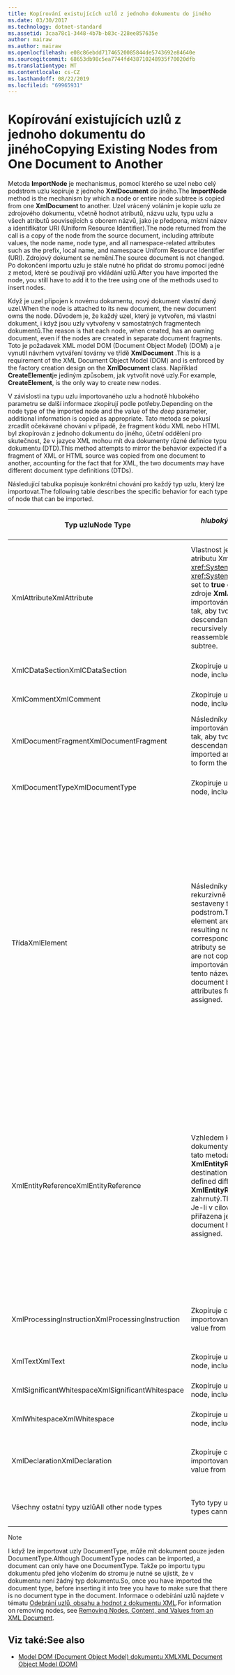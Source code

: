 ```yaml
---
title: Kopírování existujících uzlů z jednoho dokumentu do jiného
ms.date: 03/30/2017
ms.technology: dotnet-standard
ms.assetid: 3caa78c1-3448-4b7b-b83c-228ee857635e
author: mairaw
ms.author: mairaw
ms.openlocfilehash: e08c86ebdd71746520085844de5743692e84640e
ms.sourcegitcommit: 68653db98c5ea7744fd438710248935f70020dfb
ms.translationtype: MT
ms.contentlocale: cs-CZ
ms.lasthandoff: 08/22/2019
ms.locfileid: "69965931"
---
```

# <a name="copying-existing-nodes-from-one-document-to-another"></a><span data-ttu-id="8dec4-102">Kopírování existujících uzlů z jednoho dokumentu do jiného</span><span class="sxs-lookup"><span data-stu-id="8dec4-102">Copying Existing Nodes from One Document to Another</span></span>
<span data-ttu-id="8dec4-103">Metoda **ImportNode** je mechanismus, pomocí kterého se uzel nebo celý podstrom uzlu kopíruje z jednoho **XmlDocument** do jiného.</span><span class="sxs-lookup"><span data-stu-id="8dec4-103">The **ImportNode** method is the mechanism by which a node or entire node subtree is copied from one **XmlDocument** to another.</span></span> <span data-ttu-id="8dec4-104">Uzel vrácený voláním je kopie uzlu ze zdrojového dokumentu, včetně hodnot atributů, názvu uzlu, typu uzlu a všech atributů souvisejících s oborem názvů, jako je předpona, místní název a identifikátor URI (Uniform Resource Identifier).</span><span class="sxs-lookup"><span data-stu-id="8dec4-104">The node returned from the call is a copy of the node from the source document, including attribute values, the node name, node type, and all namespace-related attributes such as the prefix, local name, and namespace Uniform Resource Identifier (URI).</span></span> <span data-ttu-id="8dec4-105">Zdrojový dokument se nemění.</span><span class="sxs-lookup"><span data-stu-id="8dec4-105">The source document is not changed.</span></span> <span data-ttu-id="8dec4-106">Po dokončení importu uzlu je stále nutné ho přidat do stromu pomocí jedné z metod, které se používají pro vkládání uzlů.</span><span class="sxs-lookup"><span data-stu-id="8dec4-106">After you have imported the node, you still have to add it to the tree using one of the methods used to insert nodes.</span></span>  
  
 <span data-ttu-id="8dec4-107">Když je uzel připojen k novému dokumentu, nový dokument vlastní daný uzel.</span><span class="sxs-lookup"><span data-stu-id="8dec4-107">When the node is attached to its new document, the new document owns the node.</span></span> <span data-ttu-id="8dec4-108">Důvodem je, že každý uzel, který je vytvořen, má vlastní dokument, i když jsou uzly vytvořeny v samostatných fragmentech dokumentů.</span><span class="sxs-lookup"><span data-stu-id="8dec4-108">The reason is that each node, when created, has an owning document, even if the nodes are created in separate document fragments.</span></span> <span data-ttu-id="8dec4-109">Toto je požadavek XML model DOM (Document Object Model) (DOM) a je vynutil návrhem vytváření továrny ve třídě **XmlDocument** .</span><span class="sxs-lookup"><span data-stu-id="8dec4-109">This is a requirement of the XML Document Object Model (DOM) and is enforced by the factory creation design on the **XmlDocument** class.</span></span> <span data-ttu-id="8dec4-110">Například **CreateElement**je jediným způsobem, jak vytvořit nové uzly.</span><span class="sxs-lookup"><span data-stu-id="8dec4-110">For example, **CreateElement**, is the only way to create new nodes.</span></span>  
  
 <span data-ttu-id="8dec4-111">V závislosti na typu uzlu importovaného uzlu a hodnotě hlubokého parametru se další informace zkopírují podle potřeby.</span><span class="sxs-lookup"><span data-stu-id="8dec4-111">Depending on the node type of the imported node and the value of the *deep* parameter, additional information is copied as appropriate.</span></span> <span data-ttu-id="8dec4-112">Tato metoda se pokusí zrcadlit očekávané chování v případě, že fragment kódu XML nebo HTML byl zkopírován z jednoho dokumentu do jiného, účetní oddělení pro skutečnost, že v jazyce XML mohou mít dva dokumenty různé definice typu dokumentu (DTD).</span><span class="sxs-lookup"><span data-stu-id="8dec4-112">This method attempts to mirror the behavior expected if a fragment of XML or HTML source was copied from one document to another, accounting for the fact that for XML, the two documents may have different document type definitions (DTDs).</span></span>  
  
 <span data-ttu-id="8dec4-113">Následující tabulka popisuje konkrétní chování pro každý typ uzlu, který lze importovat.</span><span class="sxs-lookup"><span data-stu-id="8dec4-113">The following table describes the specific behavior for each type of node that can be imported.</span></span>  
  
|<span data-ttu-id="8dec4-114">Typ uzlu</span><span class="sxs-lookup"><span data-stu-id="8dec4-114">Node Type</span></span>|<span data-ttu-id="8dec4-115">*hluboký* parametr má hodnotu true.</span><span class="sxs-lookup"><span data-stu-id="8dec4-115">*deep* parameter is true</span></span>|<span data-ttu-id="8dec4-116">*hluboký* parametr má hodnotu false.</span><span class="sxs-lookup"><span data-stu-id="8dec4-116">*deep* parameter is false</span></span>|  
|---------------|------------------------------|-------------------------------|  
|<span data-ttu-id="8dec4-117">XmlAttribute</span><span class="sxs-lookup"><span data-stu-id="8dec4-117">XmlAttribute</span></span>|<span data-ttu-id="8dec4-118">Vlastnost je nastavena na **hodnotu true** na atributu XmlAttribute. <xref:System.Xml.XmlAttribute.Specified%2A></span><span class="sxs-lookup"><span data-stu-id="8dec4-118">The <xref:System.Xml.XmlAttribute.Specified%2A> is set to **true** on the XmlAttribute.</span></span> <span data-ttu-id="8dec4-119">Následníky zdroje **XmlAttribute** jsou rekurzivně importovány a výsledné uzly znovu sestaveny tak, aby tvořily odpovídající podstrom.</span><span class="sxs-lookup"><span data-stu-id="8dec4-119">The descendants of the source **XmlAttribute** are recursively imported and the resulting nodes reassembled to form the corresponding subtree.</span></span>|<span data-ttu-id="8dec4-120">*Hluboký* parametr se nevztahuje na uzly **XmlAttribute** , protože při importu vždy přenesou jejich podřízené uzly.</span><span class="sxs-lookup"><span data-stu-id="8dec4-120">The *deep* parameter does not apply to **XmlAttribute** nodes, because they always carry their child nodes with them when imported.</span></span>|  
|<span data-ttu-id="8dec4-121">XmlCDataSection</span><span class="sxs-lookup"><span data-stu-id="8dec4-121">XmlCDataSection</span></span>|<span data-ttu-id="8dec4-122">Zkopíruje uzel, včetně jeho dat.</span><span class="sxs-lookup"><span data-stu-id="8dec4-122">Copies the node, including its data.</span></span>|<span data-ttu-id="8dec4-123">Zkopíruje uzel, včetně jeho dat.</span><span class="sxs-lookup"><span data-stu-id="8dec4-123">Copies the node, including its data.</span></span>|  
|<span data-ttu-id="8dec4-124">XmlComment</span><span class="sxs-lookup"><span data-stu-id="8dec4-124">XmlComment</span></span>|<span data-ttu-id="8dec4-125">Zkopíruje uzel, včetně jeho dat.</span><span class="sxs-lookup"><span data-stu-id="8dec4-125">Copies the node, including its data.</span></span>|<span data-ttu-id="8dec4-126">Zkopíruje uzel, včetně jeho dat.</span><span class="sxs-lookup"><span data-stu-id="8dec4-126">Copies the node, including its data.</span></span>|  
|<span data-ttu-id="8dec4-127">XmlDocumentFragment</span><span class="sxs-lookup"><span data-stu-id="8dec4-127">XmlDocumentFragment</span></span>|<span data-ttu-id="8dec4-128">Následníky zdrojového uzlu jsou rekurzivně importovány a výsledné uzly znovu sestaveny tak, aby tvořily odpovídající podstrom.</span><span class="sxs-lookup"><span data-stu-id="8dec4-128">The descendants of the source node are recursively imported and the resulting nodes reassembled to form the corresponding subtree.</span></span>|<span data-ttu-id="8dec4-129">Vytvoří se prázdná **XmlDocumentFragment** .</span><span class="sxs-lookup"><span data-stu-id="8dec4-129">An empty **XmlDocumentFragment** is created.</span></span>|  
|<span data-ttu-id="8dec4-130">XmlDocumentType</span><span class="sxs-lookup"><span data-stu-id="8dec4-130">XmlDocumentType</span></span>|<span data-ttu-id="8dec4-131">Zkopíruje uzel, včetně jeho dat. \*</span><span class="sxs-lookup"><span data-stu-id="8dec4-131">Copies the node, including its data.\*</span></span>|<span data-ttu-id="8dec4-132">Zkopíruje uzel, včetně jeho dat. \*</span><span class="sxs-lookup"><span data-stu-id="8dec4-132">Copies the node, including its data.\*</span></span>|  
|<span data-ttu-id="8dec4-133">Třída</span><span class="sxs-lookup"><span data-stu-id="8dec4-133">XmlElement</span></span>|<span data-ttu-id="8dec4-134">Následníky zdrojového elementu jsou rekurzivně importováni a výsledné uzly znovu sestaveny tak, aby tvořily odpovídající podstrom.</span><span class="sxs-lookup"><span data-stu-id="8dec4-134">The descendants of the source element are recursively imported and the resulting nodes reassembled to form the corresponding subtree.</span></span> <span data-ttu-id="8dec4-135">**Poznámka:**  Výchozí atributy se nekopírují.</span><span class="sxs-lookup"><span data-stu-id="8dec4-135">**Note:**  Default attributes are not copied.</span></span> <span data-ttu-id="8dec4-136">Pokud dokument, který je importován do, definuje výchozí atributy pro tento název elementu, jsou přiřazeny.</span><span class="sxs-lookup"><span data-stu-id="8dec4-136">If the document being imported into defines default attributes for this element name, those are assigned.</span></span>|<span data-ttu-id="8dec4-137">Určené uzly atributu zdrojového elementu jsou importovány a generované uzly **XmlAttribute** jsou připojeny k novému elementu.</span><span class="sxs-lookup"><span data-stu-id="8dec4-137">Specified attribute nodes of the source element are imported, and the generated **XmlAttribute** nodes are attached to the new element.</span></span> <span data-ttu-id="8dec4-138">Podřízené uzly nejsou zkopírovány.</span><span class="sxs-lookup"><span data-stu-id="8dec4-138">The descendant nodes are not copied.</span></span> <span data-ttu-id="8dec4-139">**Poznámka:**  Výchozí atributy se nekopírují.</span><span class="sxs-lookup"><span data-stu-id="8dec4-139">**Note:**  Default attributes are not copied.</span></span> <span data-ttu-id="8dec4-140">Pokud dokument, který je importován do, definuje výchozí atributy pro tento název elementu, jsou přiřazeny.</span><span class="sxs-lookup"><span data-stu-id="8dec4-140">If the document being imported into defines default attributes for this element name, those are assigned.</span></span>|  
|<span data-ttu-id="8dec4-141">XmlEntityReference</span><span class="sxs-lookup"><span data-stu-id="8dec4-141">XmlEntityReference</span></span>|<span data-ttu-id="8dec4-142">Vzhledem k tomu, že zdrojové a cílové dokumenty mohou mít jiné definované entity, tato metoda zkopíruje pouze uzel **XmlEntityReference** .</span><span class="sxs-lookup"><span data-stu-id="8dec4-142">Because the source and destination documents could have the entities defined differently, this method only copies the **XmlEntityReference** node.</span></span> <span data-ttu-id="8dec4-143">Náhradní text není zahrnutý.</span><span class="sxs-lookup"><span data-stu-id="8dec4-143">The replacement text is not included.</span></span> <span data-ttu-id="8dec4-144">Je-li v cílovém dokumentu definována entita, je přiřazena jeho hodnota.</span><span class="sxs-lookup"><span data-stu-id="8dec4-144">If the destination document has the entity defined, its value is assigned.</span></span>|<span data-ttu-id="8dec4-145">Vzhledem k tomu, že zdrojové a cílové dokumenty mohou mít jiné definované entity, tato metoda zkopíruje pouze uzel **XmlEntityReference** .</span><span class="sxs-lookup"><span data-stu-id="8dec4-145">Because the source and destination documents could have the entities defined differently, this method only copies the **XmlEntityReference** node.</span></span> <span data-ttu-id="8dec4-146">Náhradní text není zahrnutý.</span><span class="sxs-lookup"><span data-stu-id="8dec4-146">The replacement text is not included.</span></span> <span data-ttu-id="8dec4-147">Je-li v cílovém dokumentu definována entita, je přiřazena jeho hodnota.</span><span class="sxs-lookup"><span data-stu-id="8dec4-147">If the destination document has the entity defined, its value is assigned.</span></span>|  
|<span data-ttu-id="8dec4-148">XmlProcessingInstruction</span><span class="sxs-lookup"><span data-stu-id="8dec4-148">XmlProcessingInstruction</span></span>|<span data-ttu-id="8dec4-149">Zkopíruje cíl a datovou hodnotu z importovaného uzlu.</span><span class="sxs-lookup"><span data-stu-id="8dec4-149">Copies the target and data value from the imported node.</span></span>|<span data-ttu-id="8dec4-150">Zkopíruje cíl a datovou hodnotu z importovaného uzlu.</span><span class="sxs-lookup"><span data-stu-id="8dec4-150">Copies the target and data value from the imported node.</span></span>|  
|<span data-ttu-id="8dec4-151">XmlText</span><span class="sxs-lookup"><span data-stu-id="8dec4-151">XmlText</span></span>|<span data-ttu-id="8dec4-152">Zkopíruje uzel, včetně jeho dat.</span><span class="sxs-lookup"><span data-stu-id="8dec4-152">Copies the node, including its data.</span></span>|<span data-ttu-id="8dec4-153">Zkopíruje uzel, včetně jeho dat.</span><span class="sxs-lookup"><span data-stu-id="8dec4-153">Copies the node, including its data.</span></span>|  
|<span data-ttu-id="8dec4-154">XmlSignificantWhitespace</span><span class="sxs-lookup"><span data-stu-id="8dec4-154">XmlSignificantWhitespace</span></span>|<span data-ttu-id="8dec4-155">Zkopíruje uzel, včetně jeho dat.</span><span class="sxs-lookup"><span data-stu-id="8dec4-155">Copies the node, including its data.</span></span>|<span data-ttu-id="8dec4-156">Zkopíruje uzel, včetně jeho dat.</span><span class="sxs-lookup"><span data-stu-id="8dec4-156">Copies the node, including its data.</span></span>|  
|<span data-ttu-id="8dec4-157">XmlWhitespace</span><span class="sxs-lookup"><span data-stu-id="8dec4-157">XmlWhitespace</span></span>|<span data-ttu-id="8dec4-158">Zkopíruje uzel, včetně jeho dat.</span><span class="sxs-lookup"><span data-stu-id="8dec4-158">Copies the node, including its data.</span></span>|<span data-ttu-id="8dec4-159">Zkopíruje uzel, včetně jeho dat.</span><span class="sxs-lookup"><span data-stu-id="8dec4-159">Copies the node, including its data.</span></span>|  
|<span data-ttu-id="8dec4-160">XmlDeclaration</span><span class="sxs-lookup"><span data-stu-id="8dec4-160">XmlDeclaration</span></span>|<span data-ttu-id="8dec4-161">Zkopíruje cíl a datovou hodnotu z importovaného uzlu.</span><span class="sxs-lookup"><span data-stu-id="8dec4-161">Copies the target and data value from the imported node.</span></span>|<span data-ttu-id="8dec4-162">Zkopíruje cíl a datovou hodnotu z importovaného uzlu.</span><span class="sxs-lookup"><span data-stu-id="8dec4-162">Copies the target and data value from the imported node.</span></span>|  
|<span data-ttu-id="8dec4-163">Všechny ostatní typy uzlů</span><span class="sxs-lookup"><span data-stu-id="8dec4-163">All other node types</span></span>|<span data-ttu-id="8dec4-164">Tyto typy uzlů nelze importovat.</span><span class="sxs-lookup"><span data-stu-id="8dec4-164">These node types cannot be imported.</span></span>|<span data-ttu-id="8dec4-165">Tyto typy uzlů nelze importovat.</span><span class="sxs-lookup"><span data-stu-id="8dec4-165">These node types cannot be imported.</span></span>|  
  
> [!NOTE]
> <span data-ttu-id="8dec4-166">I když lze importovat uzly DocumentType, může mít dokument pouze jeden DocumentType.</span><span class="sxs-lookup"><span data-stu-id="8dec4-166">Although DocumentType nodes can be imported, a document can only have one DocumentType.</span></span> <span data-ttu-id="8dec4-167">Takže po importu typu dokumentu před jeho vložením do stromu je nutné se ujistit, že v dokumentu není žádný typ dokumentu.</span><span class="sxs-lookup"><span data-stu-id="8dec4-167">So, once you have imported the document type, before inserting it into tree you have to make sure that there is no document type in the document.</span></span> <span data-ttu-id="8dec4-168">Informace o odebírání uzlů najdete v tématu [Odebrání uzlů, obsahu a hodnot z dokumentu XML](../../../../docs/standard/data/xml/removing-nodes-content-and-values-from-an-xml-document.md).</span><span class="sxs-lookup"><span data-stu-id="8dec4-168">For information on removing nodes, see [Removing Nodes, Content, and Values from an XML Document](../../../../docs/standard/data/xml/removing-nodes-content-and-values-from-an-xml-document.md).</span></span>  
  
## <a name="see-also"></a><span data-ttu-id="8dec4-169">Viz také:</span><span class="sxs-lookup"><span data-stu-id="8dec4-169">See also</span></span>

- [<span data-ttu-id="8dec4-170">Model DOM (Document Object Model) dokumentu XML</span><span class="sxs-lookup"><span data-stu-id="8dec4-170">XML Document Object Model (DOM)</span></span>](../../../../docs/standard/data/xml/xml-document-object-model-dom.md)
